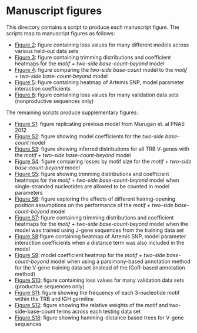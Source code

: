 # Manuscript figures

This directory contains a script to produce each manuscript figure.
The scripts map to manuscript figures as follows:

- [Figure 2](training_loss/multi_parameter_loss_plot.R): figure containing loss values for many different models across various held-out data sets
- [Figure 3](motif_base_count_model/motif_base_count_model.R): figure containing trimming distributions and coefficient heatmaps for the _motif + two-side base-count-beyond_ model
- [Figure 4](motif_exploration/most_improved.R): figure comparing the _two-side base-count_ model to the _motif + two-side base-count-beyond_ model
- [Figure 5](snp_interaction/snp-interaction_coefs_motif_two-side-base-count-beyond.R): figure containing heatmap of Artemis SNP, model parameter interaction coefficients
- [Figure 6](validation_loss/validation.R): figure containing loss values for many validation data sets (nonproductive sequences only)

The remaining scripts produce supplementary figures:

- [Figure S1](supp_figs/murugan_replication.R): figure replicating previous model from Murugan et. al PNAS 2012
- [Figure S2](supp_figs/single_parameter_coefs.R): figure showing model coefficients for the _two-side base-count_ model
- [Figure S3](supp_figs/gallery.R): figure showing inferred distributions for all TRB V-genes with the _motif + two-side base-count-beyond_ model
- [Figure S4](supp_figs/motif_base_count_motif_size.R): figure comparing losses by motif size for the _motif + two-side base-count-beyond_ model
- [Figure S5](supp_figs/motif_base_count_ss_model.R): figure showing trimming distributions and coefficient heatmaps for the _motif + two-side base-count-beyond_ model when single-stranded nucleotides are allowed to be counted in model parameters
- [Figure S6](supp_figs/hairpin.R): figure exploring the effects of different hairing-opening position assumptions on the performance of the _motif + two-side base-count-beyond_ model
- [Figure S7](supp_figs/motif_base_count_model_vj.R): figure containing trimming distributions and coefficient heatmaps for the _motif + two-side base-count-beyond_ model when the model was trained using J-gene sequences from the training data set
- [Figure S8](supp_figs/snp-interaction_coefs_motif_linear-distance_two-side-base-count-beyond.R):figure containing heatmap of Artemis SNP, model parameter interaction coefficients when a distance term was also included in the model
- [Figure S9](supp_figs/parsimony_annotation.R): model coefficient heatmap for the _motif + two-side base-count-beyond_ model when using a parsimony-based annotation method for the V-gene training data set (instead of the IGoR-based annotation method)
- [Figure S10](supp_figs/validation.R): figure containing loss values for many validation data sets (productive sequences only)
- [Figure S11](supp_figs/motif_frequency.R): figure showing the frequency of each 3-nucleotide motif within the TRB and IGH germline
- [Figure S12](supp_figs/rel_importance.R): figure showing the relative weights of the motif and two-side-base-count terms across each testing data set
- [Figure S16](supp_figs/gene_trees.R): figure showing hamming-distance based trees for V-gene sequences
